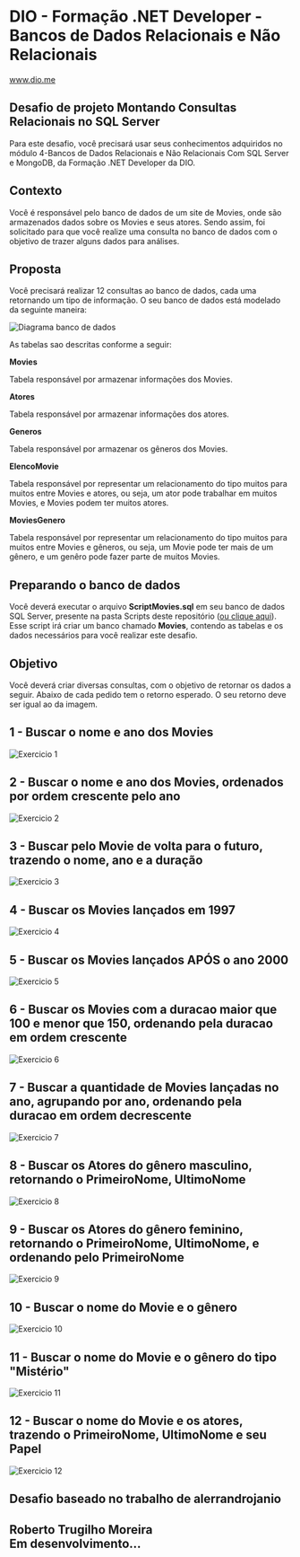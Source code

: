 # DIO - Formação .NET Developer - Bancos de Dados Relacionais e Não Relacionais
www.dio.me

## Desafio de projeto Montando Consultas Relacionais no SQL Server
Para este desafio, você precisará usar seus conhecimentos adquiridos no módulo 4-Bancos de Dados Relacionais e Não Relacionais Com SQL Server e MongoDB, da Formação .NET Developer da DIO.

## Contexto
Você é responsável pelo banco de dados de um site de Movies, onde são armazenados dados sobre os Movies e seus atores. Sendo assim, foi solicitado para que você realize uma consulta no banco de dados com o objetivo de trazer alguns dados para análises.

## Proposta
Você precisará realizar 12 consultas ao banco de dados, cada uma retornando um tipo de informação.
O seu banco de dados está modelado da seguinte maneira:

![Diagrama banco de dados](Imagens/diagrama.png)

As tabelas sao descritas conforme a seguir:

**Movies**

Tabela responsável por armazenar informações dos Movies.

**Atores**

Tabela responsável por armazenar informações dos atores.

**Generos**

Tabela responsável por armazenar os gêneros dos Movies.

**ElencoMovie**

Tabela responsável por representar um relacionamento do tipo muitos para muitos entre Movies e atores, ou seja, um ator pode trabalhar em muitos Movies, e Movies
podem ter muitos atores.

**MoviesGenero**

Tabela responsável por representar um relacionamento do tipo muitos para muitos entre Movies e gêneros, ou seja, um Movie pode ter mais de um gênero, e um genêro pode fazer parte de muitos Movies.

## Preparando o banco de dados
Você deverá executar o arquivo **ScriptMovies.sql** em seu banco de dados SQL Server, presente na pasta Scripts deste repositório ([ou clique aqui](Script%20Movies.sql)). Esse script irá criar um banco chamado **Movies**, contendo as tabelas e os dados necessários para você realizar este desafio.

## Objetivo
Você deverá criar diversas consultas, com o objetivo de retornar os dados a seguir. Abaixo de cada pedido tem o retorno esperado. O seu retorno deve ser igual ao da imagem.

## 1 - Buscar o nome e ano dos Movies

![Exercicio 1](Imagens/1.png)

## 2 - Buscar o nome e ano dos Movies, ordenados por ordem crescente pelo ano

![Exercicio 2](Imagens/2.png)

## 3 - Buscar pelo Movie de volta para o futuro, trazendo o nome, ano e a duração

![Exercicio 3](Imagens/3.png)

## 4 - Buscar os Movies lançados em 1997

![Exercicio 4](Imagens/4.png)

## 5 - Buscar os Movies lançados APÓS o ano 2000

![Exercicio 5](Imagens/5.png)

## 6 - Buscar os Movies com a duracao maior que 100 e menor que 150, ordenando pela duracao em ordem crescente

![Exercicio 6](Imagens/6.png)

## 7 - Buscar a quantidade de Movies lançadas no ano, agrupando por ano, ordenando pela duracao em ordem decrescente

![Exercicio 7](Imagens/7.png)

## 8 - Buscar os Atores do gênero masculino, retornando o PrimeiroNome, UltimoNome

![Exercicio 8](Imagens/8.png)

## 9 - Buscar os Atores do gênero feminino, retornando o PrimeiroNome, UltimoNome, e ordenando pelo PrimeiroNome

![Exercicio 9](Imagens/9.png)

## 10 - Buscar o nome do Movie e o gênero

![Exercicio 10](Imagens/10.png)

## 11 - Buscar o nome do Movie e o gênero do tipo "Mistério"

![Exercicio 11](Imagens/11.png)

## 12 - Buscar o nome do Movie e os atores, trazendo o PrimeiroNome, UltimoNome e seu Papel

![Exercicio 12](Imagens/12.png)

## Desafio baseado no trabalho de alerrandrojanio

## Roberto Trugilho Moreira<br>Em desenvolvimento...
